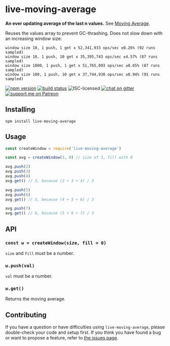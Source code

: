 # live-moving-average

**An ever updating average of the last n values.** See [Moving Average](https://en.wikipedia.org/wiki/Moving_average).

Reuses the values array to prevent GC-thrashing. Does not slow down with an increasing window size:

```
window size 10, 1 push, 1 get x 52,341,933 ops/sec ±0.26% (92 runs sampled)
window size 10, 1 push, 10 get x 35,395,743 ops/sec ±4.57% (87 runs sampled)
window size 1000, 1 push, 1 get x 51,765,093 ops/sec ±0.65% (87 runs sampled)
window size 100, 1 push, 10 get x 37,744,938 ops/sec ±0.94% (91 runs sampled)
```

[![npm version](https://img.shields.io/npm/v/live-moving-average.svg)](https://www.npmjs.com/package/live-moving-average)
[![build status](https://img.shields.io/travis/derhuerst/live-moving-average.svg)](https://travis-ci.org/derhuerst/live-moving-average)
![ISC-licensed](https://img.shields.io/github/license/derhuerst/live-moving-average.svg)
[![chat on gitter](https://badges.gitter.im/derhuerst.svg)](https://gitter.im/derhuerst)
[![support me on Patreon](https://img.shields.io/badge/support%20me-on%20patreon-fa7664.svg)](https://patreon.com/derhuerst)


## Installing

```shell
npm install live-moving-average
```


## Usage

```js
const createWindow = require('live-moving-average')

const avg = createWindow(3, 0) // size of 3, fill with 0

avg.push(2)
avg.push(3)
avg.push(4)
avg.get() // 3, because (2 + 3 + 4) / 3

avg.push(5)
avg.push(6)
avg.get() // 5, because (4 + 5 + 6) / 3

avg.push(7)
avg.get() // 6, because (5 + 6 + 7) / 3
```


## API

### `const w = createWindow(size, fill = 0)`

`size` and `fill` must be a number.

### `w.push(val)`

`val` must be a number.

### `w.get()`

Returns the moving average.


## Contributing

If you have a question or have difficulties using `live-moving-average`, please double-check your code and setup first. If you think you have found a bug or want to propose a feature, refer to [the issues page](https://github.com/derhuerst/live-moving-average/issues).

